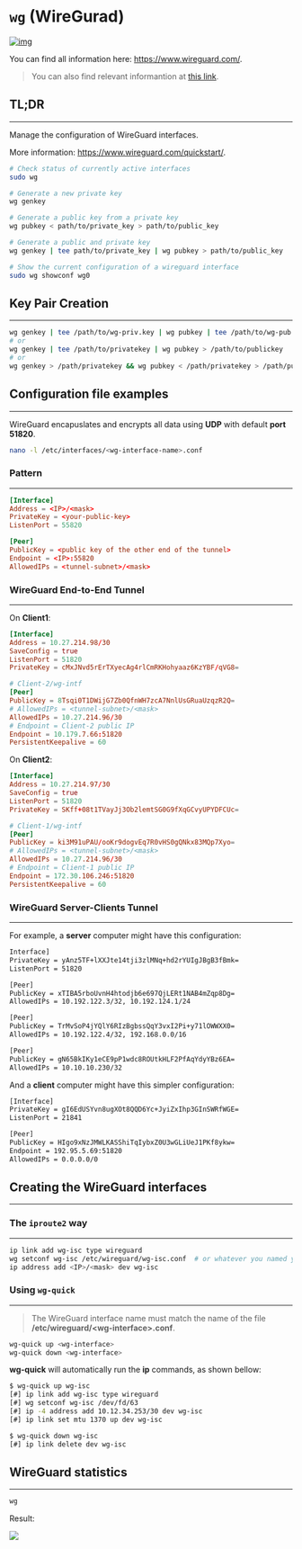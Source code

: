# `wg` (WireGurad)

[![img](https://upload.wikimedia.org/wikipedia/commons/9/98/Logo_of_WireGuard.svg)](https://www.wireguard.com/)

You can find all information here: <https://www.wireguard.com/>.

> You can also find relevant informantion at [this link](https://ocw.cs.pub.ro/courses/isc/labs/10).


## **TL;DR**
---

Manage the configuration of WireGuard interfaces.

More information: <https://www.wireguard.com/quickstart/>.


```sh
# Check status of currently active interfaces
sudo wg

# Generate a new private key
wg genkey

# Generate a public key from a private key
wg pubkey < path/to/private_key > path/to/public_key

# Generate a public and private key
wg genkey | tee path/to/private_key | wg pubkey > path/to/public_key

# Show the current configuration of a wireguard interface
sudo wg showconf wg0
```


## Key Pair Creation
---


```sh
wg genkey | tee /path/to/wg-priv.key | wg pubkey | tee /path/to/wg-pub.key
# or
wg genkey | tee /path/to/privatekey | wg pubkey > /path/to/publickey
# or
wg genkey > /path/privatekey && wg pubkey < /path/privatekey > /path/publickey
```



## Configuration file examples
---


WireGuard encapuslates and encrypts all data using **UDP** with default **port 51820**.



```sh
nano -l /etc/interfaces/<wg-interface-name>.conf
```


### Pattern
---


```conf
[Interface]
Address = <IP>/<mask>
PrivateKey = <your-public-key>
ListenPort = 55820

[Peer]
PublicKey = <public key of the other end of the tunnel>
Endpoint = <IP>:55820
AllowedIPs = <tunnel-subnet>/<mask>
```


### WireGuard **End-to-End** Tunnel
---



On **Client1**:

```conf
[Interface]
Address = 10.27.214.98/30
SaveConfig = true
ListenPort = 51820
PrivateKey = cMxJNvd5rErTXyecAg4rlCmRKHohyaaz6KzYBF/qVG8=

# Client-2/wg-intf
[Peer]
PublicKey = 8Tsqi0T1DWijG7Zb0QfnWH7zcA7NnlUsGRuaUzqzR2Q=
# AllowedIPs = <tunnel-subnet>/<mask>
AllowedIPs = 10.27.214.96/30
# Endpoint = Client-2 public IP
Endpoint = 10.179.7.66:51820
PersistentKeepalive = 60
```

On **Client2**:
```conf
[Interface]
Address = 10.27.214.97/30
SaveConfig = true
ListenPort = 51820
PrivateKey = SKff+08t1TVayJj3Ob2lemtSG0G9fXqGCvyUPYDFCUc=

# Client-1/wg-intf
[Peer]
PublicKey = ki3M91uPAU/ooKr9dogvEq7R0vHS0gQNkx83MQp7Xyo=
# AllowedIPs = <tunnel-subnet>/<mask>
AllowedIPs = 10.27.214.96/30
# Endpoint = Client-1 public IP
Endpoint = 172.30.106.246:51820
PersistentKeepalive = 60
```



### WireGuard **Server-Clients** Tunnel
---


For example, a **server** computer might have this configuration:

```sh
Interface]
PrivateKey = yAnz5TF+lXXJte14tji3zlMNq+hd2rYUIgJBgB3fBmk=
ListenPort = 51820

[Peer]
PublicKey = xTIBA5rboUvnH4htodjb6e697QjLERt1NAB4mZqp8Dg=
AllowedIPs = 10.192.122.3/32, 10.192.124.1/24

[Peer]
PublicKey = TrMvSoP4jYQlY6RIzBgbssQqY3vxI2Pi+y71lOWWXX0=
AllowedIPs = 10.192.122.4/32, 192.168.0.0/16

[Peer]
PublicKey = gN65BkIKy1eCE9pP1wdc8ROUtkHLF2PfAqYdyYBz6EA=
AllowedIPs = 10.10.10.230/32
```

And a **client** computer might have this simpler configuration:

```sh
[Interface]
PrivateKey = gI6EdUSYvn8ugXOt8QQD6Yc+JyiZxIhp3GInSWRfWGE=
ListenPort = 21841

[Peer]
PublicKey = HIgo9xNzJMWLKASShiTqIybxZ0U3wGLiUeJ1PKf8ykw=
Endpoint = 192.95.5.69:51820
AllowedIPs = 0.0.0.0/0
```





## Creating the WireGuard interfaces
---

### The `iproute2` way
---


```sh
ip link add wg-isc type wireguard
wg setconf wg-isc /etc/wireguard/wg-isc.conf  # or whatever you named your config
ip address add <IP>/<mask> dev wg-isc
```




### Using `wg-quick`
---


> The WireGuard interface name must match the name of the file **/etc/wireguard/\<wg-interface\>.conf**.


```sh
wg-quick up <wg-interface>
wg-quick down <wg-interface>
```

**wg-quick** will automatically run the **ip** commands, as shown bellow:


```sh
$ wg-quick up wg-isc  
[#] ip link add wg-isc type wireguard
[#] wg setconf wg-isc /dev/fd/63
[#] ip -4 address add 10.12.34.253/30 dev wg-isc
[#] ip link set mtu 1370 up dev wg-isc
```

```sh
$ wg-quick down wg-isc                        
[#] ip link delete dev wg-isc
```


## WireGuard statistics
---


```sh
wg
```

Result:

<img src="https://www.wireguard.com/img/wg-tool.png">


